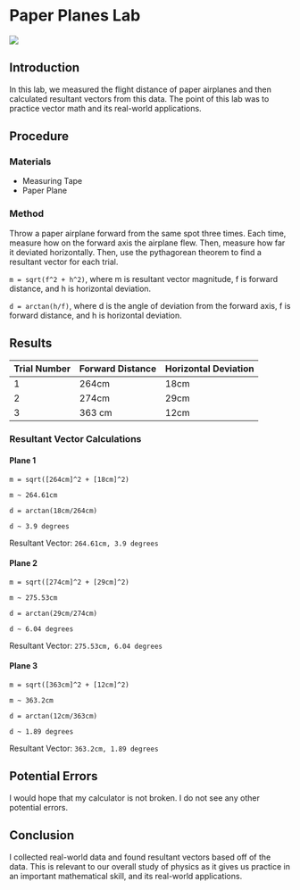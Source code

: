 # Paper Planes Lab

![](https://i.ytimg.com/vi/KUuTvERSpWA/maxresdefault.jpg)

## Introduction

In this lab, we measured the flight distance of paper airplanes and then calculated resultant vectors from this data. The point of this lab was to practice vector math and its real-world applications.

## Procedure

### Materials

- Measuring Tape
- Paper Plane

### Method

Throw a paper airplane forward from the same spot three times. Each time, measure how on the forward axis the airplane flew. Then, measure how far it deviated horizontally. Then, use the pythagorean theorem to find a resultant vector for each trial.

`m = sqrt(f^2 + h^2)`, where m is resultant vector magnitude, f is forward distance, and h is horizontal deviation.

`d = arctan(h/f)`, where d is the angle of deviation from the forward axis, f is forward distance, and h is horizontal deviation.

## Results

| Trial Number | Forward Distance | Horizontal Deviation |
| - | - | - |
| 1 | 264cm | 18cm |
| 2 | 274cm | 29cm |
| 3 | 363 cm | 12cm |

### Resultant Vector Calculations

#### Plane 1

`m = sqrt([264cm]^2 + [18cm]^2)`

`m ~ 264.61cm` 

`d = arctan(18cm/264cm)`

`d ~ 3.9 degrees`

Resultant Vector: `264.61cm, 3.9 degrees`

#### Plane 2

`m = sqrt([274cm]^2 + [29cm]^2)`

`m ~ 275.53cm` 

`d = arctan(29cm/274cm)`

`d ~ 6.04 degrees`

Resultant Vector: `275.53cm, 6.04 degrees`

#### Plane 3

`m = sqrt([363cm]^2 + [12cm]^2)`

`m ~ 363.2cm`

`d = arctan(12cm/363cm)`

`d ~ 1.89 degrees`

Resultant Vector: `363.2cm, 1.89 degrees`

## Potential Errors

I would hope that my calculator is not broken. I do not see any other potential errors.

## Conclusion

I collected real-world data and found resultant vectors based off of the data. This is relevant to our overall study of physics as it gives us practice in an important mathematical skill, and its real-world applications.